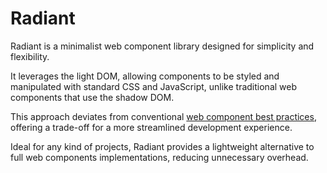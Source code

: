 # Radiant

Radiant is a minimalist web component library designed for simplicity and flexibility.

It leverages the light DOM, allowing components to be styled and manipulated with standard CSS and JavaScript, unlike traditional web components that use the shadow DOM.

This approach deviates from conventional [web component best practices](https://web.dev/articles/custom-elements-best-practices), offering a trade-off for a more streamlined development experience.

Ideal for any kind of projects, Radiant provides a lightweight alternative to full web components implementations, reducing unnecessary overhead.
